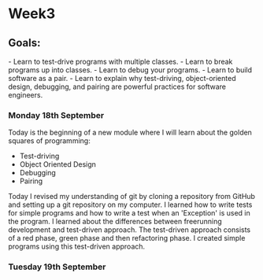<h1>Week3</h1>

<h2>Goals:</h2>
- Learn to test-drive programs with multiple classes.
- Learn to break programs up into classes.
- Learn to debug your programs.
- Learn to build software as a pair.
- Learn to explain why test-driving, object-oriented design, debugging, and pairing are powerful practices for software engineers.

<h3>Monday 18th September</h3>

Today is the beginning of a new module where I will learn about the golden squares of programming:
- Test-driving
- Object Oriented Design
- Debugging
- Pairing

Today I revised my understanding of git by cloning a repository from GitHub and setting up a git repository on my computer. I learned how to write tests for simple programs and how to write a test when an 'Exception' is used in the program. I learned about the differences between freerunning development and test-driven approach. The test-driven approach consists of a red phase, green phase and then refactoring phase. I created simple programs using this test-driven approach. 

<h3>Tuesday 19th September</h3>
